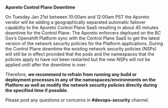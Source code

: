 **Aporeto Control Plane Downtime**

On Tuesday Jan 21st between 10:00am and 12:00am PST the Aporeto vendor will be adding a geographically separated automatic failover capability to the Aporeto Control Plane SaaS resulting in about 45 minutes downtime for the Control Plane. The Aporeto enforcers deployed on the BC Gov’s Openshift Platform sync with the Control Plane SaaS to get the latest version of the network security policies for the Platform applications. During the Control Plane downtime the existing network security policies (NSPs) will still be in effect provided that the pods and the namespaces that the policies apply to have not been restarted but the new NSPs will not be applied until after the downtime is over. 

Therefore, **we recommend to refrain from running any build or deployment processes  in any of the namespaces/environments on the Platform as well as modify the network security policies directly during the specified time if possible**.

Please post any questions or concerns in **#devops-security** channel. 